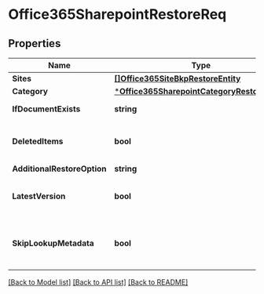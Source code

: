 # Office365SharepointRestoreReq

## Properties
Name | Type | Description | Notes
------------ | ------------- | ------------- | -------------
**Sites** | [**[]Office365SiteBkpRestoreEntity**](Office365SiteBkpRestoreEntity.md) |  | [optional] [default to null]
**Category** | [***Office365SharepointCategoryRestoreEntity**](Office365SharepointCategoryRestoreEntity.md) |  | [optional] [default to null]
**IfDocumentExists** | **string** |  | [optional] [default to IF_DOCUMENT_EXISTS.SKIP]
**DeletedItems** | **bool** | Include deleted items on Restore | [optional] [default to null]
**AdditionalRestoreOption** | **string** |  | [optional] [default to null]
**LatestVersion** | **bool** | Restore latest version only | [optional] [default to true]
**SkipLookupMetadata** | **bool** | Skip lookup metadata on sharepoint restore | [optional] [default to null]

[[Back to Model list]](../README.md#documentation-for-models) [[Back to API list]](../README.md#documentation-for-api-endpoints) [[Back to README]](../README.md)

